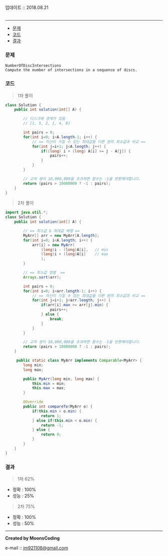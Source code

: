 <div class="pull-right">  업데이트 :: 2018.08.21 </div><br>

---

<!-- @import "[TOC]" {cmd="toc" depthFrom=1 depthTo=6 orderedList=false} -->
<!-- code_chunk_output -->

* [문제](#문제)
* [코드](#코드)
* [결과](#결과)

<!-- /code_chunk_output -->

### 문제

```
NumberOfDiscIntersections
Compute the number of intersections in a sequence of discs.
```


### 코드

> 1차 풀이

```java
class Solution {
    public int solution(int[] A) {

        // 디스크에 경계가 있음
        // [1, 5, 2, 1, 4, 0]

        int pairs = 0;  
        for(int i=0; i<A.length-1; i++) {
            // == 자신이 가질 수 있는 최대값을 다른 원의 최소값과 비교 ==
            for(int j=i+1; j<A.length; j++) {
                if((long) i + (long) A[i] >= j - A[j]) {
                    pairs++;
                }
            }
        }

        // 교차 쌍이 10,000,000을 초과하면 함수는 -1을 반환해야합니다.
        return (pairs > 10000000 ? -1 : pairs);
    }
}
```

> 2차 풀이

```java
import java.util.*;
class Solution {
    public int solution(int[] A) {

        // == 최소값 & 최대값 배열 ==
        MyArr[] arr = new MyArr[A.length];
        for(int i=0; i<A.length; i++) {
            arr[i] = new MyArr(
                (long)i - (long)A[i],   // min
                (long)i + (long)A[i]    // max
                );
        }

        // == 최소값 정렬  ==
        Arrays.sort(arr);

        int pairs = 0;  
        for(int i=0; i<arr.length-1; i++) {
            // == 자신이 가질 수 있는 최대값을 다른 원의 최소값과 비교 ==
            for(int j=i+1; j<arr.length; j++) {
                if(arr[i].max >= arr[j].min) {
                    pairs++;
                } else {
                    break;
                }
            }
        }

        // 교차 쌍이 10,000,000을 초과하면 함수는 -1을 반환해야합니다.
        return (pairs > 10000000 ? -1 : pairs);
    }

     public static class MyArr implements Comparable<MyArr> {
        long min;
        long max;

        public MyArr(long min, long max) {
            this.min = min;
            this.max = max;
        }

        @Override
        public int compareTo(MyArr o) {
            if(this.min > o.min) {
                return 1;
            } else if(this.min < o.min) {
                return -1;
            } else {
                return 0;
            }
        }
    }
}
```

### 결과

> 1차 62%

- 정확 : 100%
- 성능 : 25%

> 2차 75%

- 정확 : 100%
- 성능 : 50%

---

**Created by MoonsCoding**

e-mail :: jm921106@gmail.com
